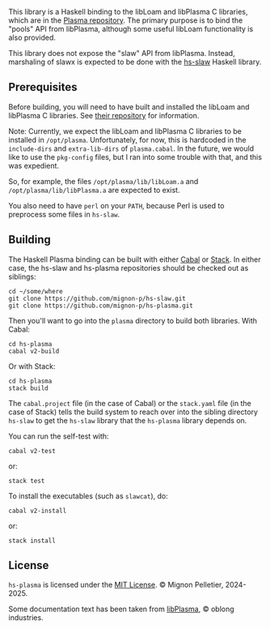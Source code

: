 This library is a Haskell binding to the libLoam and libPlasma C
libraries, which are in the [Plasma
repository](https://purl.org/funwithsoftware/libPlasma).  The
primary purpose is to bind the "pools" API from libPlasma,
although some useful libLoam functionality is also provided.

This library does not expose the "slaw" API from libPlasma.
Instead, marshaling of slawx is expected to be done with the
[hs-slaw](https://github.com/mignon-p/hs-slaw) Haskell library.

## Prerequisites

Before building, you will need to have built and installed the
libLoam and libPlasma C libraries.  See [their
repository](https://purl.org/funwithsoftware/libPlasma) for
information.

Note: Currently, we expect the libLoam and libPlasma C libraries
to be installed in `/opt/plasma`.  Unfortunately, for now, this
is hardcoded in the `include-dirs` and `extra-lib-dirs` of
`plasma.cabal`.  In the future, we would like to use the
`pkg-config` files, but I ran into some trouble with that, and
this was expedient.

So, for example, the files `/opt/plasma/lib/libLoam.a` and
`/opt/plasma/lib/libPlasma.a` are expected to exist.

You also need to have `perl` on your `PATH`, because Perl is used
to preprocess some files in `hs-slaw`.

## Building

The Haskell Plasma binding can be built with either
[Cabal](https://www.haskell.org/cabal/) or
[Stack](https://haskellstack.org/).  In either case, the hs-slaw
and hs-plasma repositories should be checked out as siblings:

```
cd ~/some/where
git clone https://github.com/mignon-p/hs-slaw.git
git clone https://github.com/mignon-p/hs-plasma.git
```

Then you'll want to go into the `plasma` directory to build both
libraries.  With Cabal:

```
cd hs-plasma
cabal v2-build
```

Or with Stack:

```
cd hs-plasma
stack build
```

The `cabal.project` file (in the case of Cabal) or the
`stack.yaml` file (in the case of Stack) tells the build system
to reach over into the sibling directory `hs-slaw` to get the
`hs-slaw` library that the `hs-plasma` library depends on.

You can run the self-test with:

```
cabal v2-test
```

or:

```
stack test
```

To install the executables (such as `slawcat`), do:

```
cabal v2-install
```

or:

```
stack install
```

## License

`hs-plasma` is licensed under the [MIT License](LICENSE).
© Mignon Pelletier, 2024-2025.

Some documentation text has been taken from
[libPlasma](https://purl.org/funwithsoftware/libPlasma),
© oblong industries.

